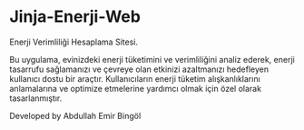 # Jinja-Enerji-Web
Enerji Verimliliği Hesaplama Sitesi.

Bu uygulama, evinizdeki enerji tüketimini ve verimliliğini analiz ederek, enerji tasarrufu sağlamanızı ve çevreye olan etkinizi azaltmanızı hedefleyen kullanıcı dostu bir araçtır. Kullanıcıların enerji tüketim alışkanlıklarını anlamalarına ve optimize etmelerine yardımcı olmak için özel olarak tasarlanmıştır.

Developed by Abdullah Emir Bingöl
